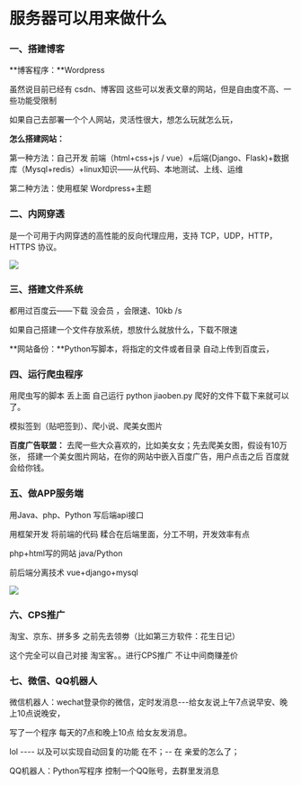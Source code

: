 # 服务器可以用来做什么

### 一、搭建博客

**博客程序：**Wordpress

虽然说目前已经有 csdn、博客园 这些可以发表文章的网站，但是自由度不高、一些功能受限制

如果自己去部署一个个人网站，灵活性很大，想怎么玩就怎么玩，

**怎么搭建网站：**

第一种方法：自己开发 前端（html+css+js / vue）+后端(Django、Flask)+数据库（Mysql+redis）+linux知识——从代码、本地测试、上线、运维 

第二种方法：使用框架 Wordpress+主题



### 二、内网穿透

是一个可用于内网穿透的高性能的反向代理应用，支持 TCP，UDP，HTTP，HTTPS 协议。

![](https://s2.ax1x.com/2020/02/29/36BsY9.png)



### 三、搭建文件系统

都用过百度云——下载 没会员 ，会限速、10kb /s

如果自己搭建一个文件存放系统，想放什么就放什么，下载不限速

**网站备份：**Python写脚本，将指定的文件或者目录 自动上传到百度云，



### 四、运行爬虫程序

用爬虫写的脚本  丢上面 自己运行  python jiaoben.py  爬好的文件下载下来就可以了。

模拟签到（贴吧签到）、爬小说、爬美女图片



**百度广告联盟：** 去爬一些大众喜欢的，比如美女女；先去爬美女图，假设有10万张，   搭建一个美女图片网站，在你的网站中嵌入百度广告，用户点击之后 百度就会给你钱。



### 五、做APP服务端

用Java、php、Python 写后端api接口

用框架开发 将前端的代码 糅合在后端里面，分工不明，开发效率有点

php+html写的网站  java/Python

前后端分离技术  vue+django+mysql

![](https://s2.ax1x.com/2020/02/29/36Bq6P.png)

### 六、CPS推广

淘宝、京东、拼多多  之前先去领劵（比如第三方软件：花生日记）

这个完全可以自己对接 淘宝客。。进行CPS推广  不让中间商赚差价

### 七、微信、QQ机器人

微信机器人：wechat登录你的微信，定时发消息---给女友说上午7点说早安、晚上10点说晚安，

写了一个程序 每天的7点和晚上10点 给女友发消息。





lol  ---- 以及可以实现自动回复的功能  在不；--  在  亲爱的怎么了；

QQ机器人：Python写程序  控制一个QQ账号，去群里发消息



